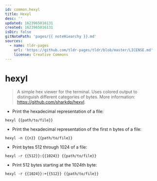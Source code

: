 ```yaml
---
id: common.hexyl
title: Hexyl
desc: ''
updated: 1623965016131
created: 1623965016131
isDir: false
gitNotePath: 'pages/{{ noteHiearchy }}.md'
sources:
  - name: tldr-pages
    url: 'https://github.com/tldr-pages/tldr/blob/master/LICENSE.md'
    license: Creative Commons
---
```

# hexyl

> A simple hex viewer for the terminal. Uses colored output to distinguish different categories of bytes.
> More information: <https://github.com/sharkdp/hexyl>.

- Print the hexadecimal representation of a file:

`hexyl {{path/to/file}}`

- Print the hexadecimal representation of the first n bytes of a file:

`hexyl -n {{n}} {{path/to/file}}`

- Print bytes 512 through 1024 of a file:

`hexyl -r {{512}}:{{1024}} {{path/to/file}}`

- Print 512 bytes starting at the 1024th byte:

`hexyl -r {{1024}}:+{{512}} {{path/to/file}}`

